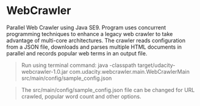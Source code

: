 # WebCrawler
Parallel Web Crawler using Java SE9. Program uses concurrent programming techniques to enhance a legacy web crawler to take advantage of multi-core architectures. The crawler reads configuration from a JSON file, downloads and parses multiple HTML documents in parallel and records popular web terms in an output file.

>Run using terminal command: java -classpath target/udacity-webcrawler-1.0.jar com.udacity.webcrawler.main.WebCrawlerMain src/main/config/sample_config.json

>The src/main/config/sample_config.json file can be changed for URL crawled, popular word count and other options.
